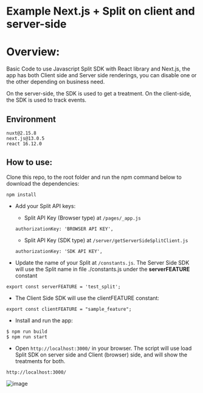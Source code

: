 # Example Next.js + Split on client and server-side
# Overview:
Basic Code to use Javascript Split SDK with React library and Next.js, the app has both Client side and Server side renderings, you can disable one or the other depending on business need.

On the server-side, the SDK is used to get a treatment.
On the client-side, the SDK is used to track events.

## Environment 

```
nuxt@2.15.8
next.js@13.0.5
react 16.12.0
```

## How to use:

Clone this repo, to the root folder and run the npm command below to download the dependencies:

```
npm install
```


 - Add your Split API keys:
   - Split API Key (Browser type) at `/pages/_app.js`
   ```
   authorizationKey: 'BROWSER API KEY',
   ```

   - Split API Key (SDK type) at `/server/getServerSideSplitClient.js`

   ```
   authorizationKey: 'SDK API KEY',
   ```

 - Update the name of your Split at `/constants.js`. The Server Side SDK will use the Split name in file ./constants.js under the **serverFEATURE** constant

 ```
export const serverFEATURE = 'test_split';

 ```
- The Client Side SDK will use the clientFEATURE constant:

```
export const clientFEATURE = "sample_feature";
```

 - Install and run the app:

```
$ npm run build
$ npm run start
```

 - Open `http://localhost:3000/` in your browser. The script will use load Split SDK on server side and Client (browser) side, and will show the treatments for both.

```
http://localhost:3000/
```

![image](https://user-images.githubusercontent.com/49971676/210458848-b564ac70-46dd-469a-a2eb-fd68cea0aef8.png)
